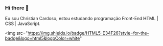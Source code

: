 ### Hi there 👋

Eu sou Christian Cardoso, estou estudando programação Front-End HTML | CSS | JavaScript.

<img src="https://img.shields.io/badge/HTML5-E34F26?style=for-the-badge&logo=html5&logoColor=white"

